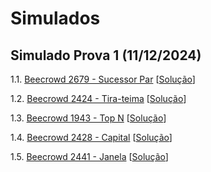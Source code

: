 # Simulados

## Simulado Prova 1 (11/12/2024)
   
1.1. [Beecrowd 2679 - Sucessor Par](https://www.beecrowd.com.br/judge/pt/problems/view/2679) [[Solução](codes/beecrowd_2679.c)]

1.2. [Beecrowd 2424 - Tira-teima](https://www.beecrowd.com.br/judge/pt/problems/view/2424) [[Solução](codes/beecrowd_2424.c)]

1.3. [Beecrowd 1943 - Top N](https://www.beecrowd.com.br/judge/pt/problems/view/1943) [[Solução](codes/beecrowd_1943.c)]

1.4. [Beecrowd 2428 - Capital](https://www.beecrowd.com.br/judge/pt/problems/view/2428) [[Solução](codes/beecrowd_2428.c)]

1.5. [Beecrowd 2441 - Janela](https://www.beecrowd.com.br/judge/pt/problems/view/2441) [[Solução](codes/beecrowd_2441.c)]
